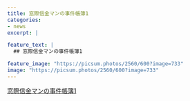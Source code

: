 ```yaml
---
title: 窓際信金マンの事件帳簿1
categories:
- news
excerpt: |

feature_text: |
  ## 窓際信金マンの事件帳簿1

feature_image: "https://picsum.photos/2560/600?image=733"
image: "https://picsum.photos/2560/600?image=733"
---
```


[窓際信金マンの事件帳簿1](https://www.necoweb.com/neco/program/detail.php?id=3165&)
